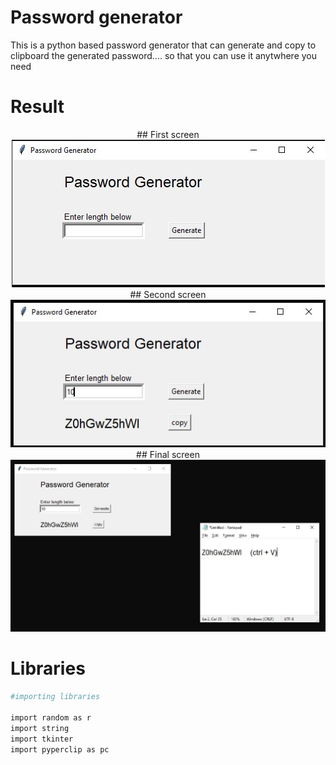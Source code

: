 # Password generator
 This is a python based password generator that can generate and copy to clipboard the generated password.... so that you can use it anytwhere you need

# Result 
<p align="center">
    ## First screen <br>
    <img src="First screen.jpg" alt ="First screen"> <br>
    ## Second screen <br>
    <img src="Second screen.jpg" alt ="Second screen"> <br>
    ## Final screen <br>
    <img src="third screen.jpg" alt ="third screen">
</p>

# Libraries
```bash
#importing libraries

import random as r
import string 
import tkinter
import pyperclip as pc
```